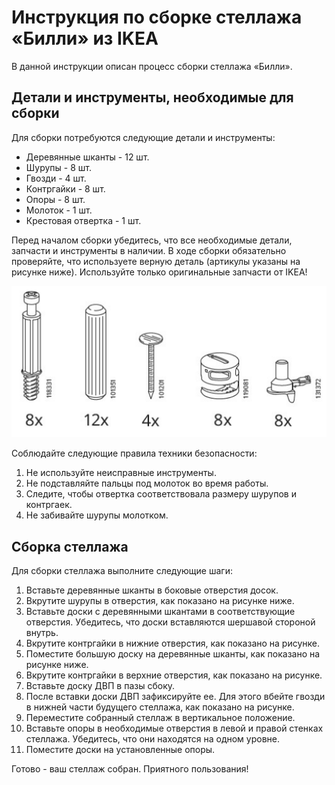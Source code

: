 # Инструкция по сборке стеллажа «Билли» из IKEA

В данной инструкции описан процесс сборки стеллажа «Билли».

## Детали и инструменты, необходимые для сборки

Для сборки потребуются следующие детали и инструменты:
* Деревянные шканты - 12 шт.
* Шурупы - 8 шт.
* Гвозди - 4 шт.
* Контргайки - 8 шт.
* Опоры - 8 шт.
* Молоток - 1 шт.
* Крестовая отвертка - 1 шт.

Перед началом сборки убедитесь, что все необходимые детали, запчасти и инструменты в наличии.
В ходе сборки обязательно проверяйте, что используете верную деталь (артикулы указаны на рисунке ниже). Используйте только оригинальные запчасти от IKEA!

![Детали, необходимые для сборки стеллажа](/images/billy/arts.png "Детали, необходимые для сборки стеллажа")

Соблюдайте следующие правила техники безопасности:
1. Не используйте неисправные инструменты.
2. Не подставляйте пальцы под молоток во время работы.
3. Следите, чтобы отвертка соответствовала размеру шурупов и контргаек.
4. Не забивайте шурупы молотком.

## Сборка стеллажа

Для сборки стеллажа выполните следующие шаги:
1. Вставьте деревянные шканты в боковые отверстия досок.
2. Вкрутите шурупы в отверстия, как показано на рисунке ниже.
3. Вставьте доски с деревянными шкантами в соответствующие отверстия. Убедитесь, что доски вставляются шершавой стороной внутрь.
4. Вкрутите контргайки в нижние отверстия, как показано на рисунке.
5. Поместите большую доску на деревянные шканты, как показано на рисунке ниже.
6. Вкрутите контргайки в верхние отверстия, как показано на рисунке.
7. Вставьте доску ДВП в пазы сбоку.
8. После вставки доски ДВП зафиксируйте ее. Для этого вбейте гвозди в нижней части будущего стеллажа, как показано на рисунке.
9. Переместите собранный стеллаж в вертикальное положение.
10. Вставьте опоры в необходимые отверстия в левой и правой стенках стеллажа. Убедитесь, что они находятся на одном уровне.
11. Поместите доски на установленные опоры.

Готово - ваш стеллаж собран. Приятного пользования!
